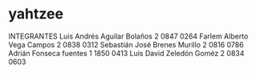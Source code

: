 # yahtzee

INTEGRANTES
Luis Andrés Aguilar Bolaños 2 0847 0264
Farlem Alberto Vega Campos 2 0838 0312
Sebastián José Brenes Murillo 2 0816 0786
Adrián Fonseca fuentes 1 1850 0413
Luis David Zeledón Goméz 2 0834 0603
